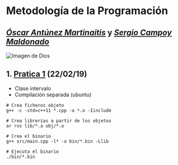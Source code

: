 # Metodología de la Programación

## *[Óscar Antúnez Martinaitis](https://github.com/oscarntnz "Perfil de github")* y *[Sergio Campoy Maldonado](https://github.com/sergioguaka "Perfil de github")*

![Imagen de Dios](https://pbs.twimg.com/media/Dklf765WsAAR3Tp.jpg)

## 1. [Pratica 1](./practica1) (22/02/19)
* Clase intervalo
* Compilación separada (ubuntu)
```shell
# Crea ficheros objeto
g++ -c -std=c++11 *.cpp -o *.o -Iinclude

# Crea librerías a partir de los objetos
ar rvs lib/*.a obj/*.o

# Crea el binario
g++ src/main.cpp -l* -o bin/*.bin -Llib

# Ejecuta el binario
./bin/*.bin
```
